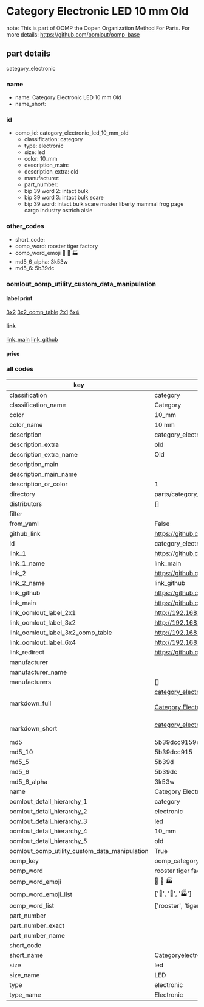 # Category Electronic LED 10 mm Old  

note: This is part of OOMP the Oopen Organization Method For Parts. For more details: https://github.com/oomlout/oomp_base

##  part details
  



category_electronic



### name
* name: Category Electronic LED 10 mm Old
* name_short: 
### id
* oomp_id: category_electronic_led_10_mm_old
  * classification: category
  * type: electronic
  * size: led
  * color: 10_mm
  * description_main: 
  * description_extra: old
  * manufacturer: 
  * part_number: 
  * bip 39 word 2: intact bulk
  * bip 39 word 3: intact bulk scare
  * bip 39 word: intact bulk scare master liberty mammal frog page cargo industry ostrich aisle

### other_codes
* short_code: 
* oomp_word: rooster tiger factory
* oomp_word_emoji :rooster: :tiger: :factory:
* md5_6_alpha: 3k53w
* md5_6: 5b39dc






### oomlout_oomp_utility_custom_data_manipulation
#### label print
[3x2](http://192.168.1.245:1112/?label=oomp%203k53w)
[3x2_oomp_table](http://192.168.1.108:1112/?label=oomp%203k53w)
[2x1](http://192.168.1.242:1112/?label=oomp%203k53w)
[6x4](http://192.168.1.55:1112/?label=oomp%203k53w)    

#### link

[link_main](https://github.com/oomlout/oomlout_oomp_version_1_messy/tree/main/parts/category_electronic_led_10_mm_old) [link_github](https://github.com/oomlout/oomlout_oomp_version_1_messy/tree/main/parts/category_electronic_led_10_mm_old)                             

#### price







### all codes 
| key | value |  
| --- | --- |  
| classification | category |  
| classification_name | Category |  
| color | 10_mm |  
| color_name | 10 mm |  
| description | category_electronic |  
| description_extra | old |  
| description_extra_name | Old |  
| description_main |  |  
| description_main_name |  |  
| description_or_color | 1  |  
| directory | parts/category_electronic_led_10_mm_old |  
| distributors | [] |  
| filter |  |  
| from_yaml | False |  
| github_link | https://github.com/oomlout/oomlout_oomp_part_src/tree/main/parts/category_electronic_led_10_mm_old |  
| id | category_electronic_led_10_mm_old |  
| link_1 | https://github.com/oomlout/oomlout_oomp_version_1_messy/tree/main/parts/category_electronic_led_10_mm_old |  
| link_1_name | link_main |  
| link_2 | https://github.com/oomlout/oomlout_oomp_version_1_messy/tree/main/parts/category_electronic_led_10_mm_old |  
| link_2_name | link_github |  
| link_github | https://github.com/oomlout/oomlout_oomp_version_1_messy/tree/main/parts/category_electronic_led_10_mm_old |  
| link_main | https://github.com/oomlout/oomlout_oomp_version_1_messy/tree/main/parts/category_electronic_led_10_mm_old |  
| link_oomlout_label_2x1 | http://192.168.1.242:1112/?label=oomp%203k53w |  
| link_oomlout_label_3x2 | http://192.168.1.245:1112/?label=oomp%203k53w |  
| link_oomlout_label_3x2_oomp_table | http://192.168.1.108:1112/?label=oomp%203k53w |  
| link_oomlout_label_6x4 | http://192.168.1.55:1112/?label=oomp%203k53w |  
| link_redirect | https://github.com/oomlout/oomlout_oomp_version_1_messy/tree/main/parts/category_electronic_led_10_mm_old |  
| manufacturer |  |  
| manufacturer_name |  |  
| manufacturers | [] |  
| markdown_full | [category_electronic_led_10_mm_old](none)<br>[](none)<br>[Category Electronic Led 10 Mm Old](none)<br><br> |  
| markdown_short | [category_electronic_led_10_mm_old](none)<br><br> |  
| md5 | 5b39dcc9159eeba61ac0788b808783ac |  
| md5_10 | 5b39dcc915 |  
| md5_5 | 5b39d |  
| md5_6 | 5b39dc |  
| md5_6_alpha | 3k53w |  
| name | Category Electronic LED 10 mm Old |  
| oomlout_detail_hierarchy_1 | category |  
| oomlout_detail_hierarchy_2 | electronic |  
| oomlout_detail_hierarchy_3 | led |  
| oomlout_detail_hierarchy_4 | 10_mm |  
| oomlout_detail_hierarchy_5 | old |  
| oomlout_oomp_utility_custom_data_manipulation | True |  
| oomp_key | oomp_category_electronic_led_10_mm_old |  
| oomp_word | rooster tiger factory |  
| oomp_word_emoji | :rooster: :tiger: :factory: |  
| oomp_word_emoji_list | [':rooster:', ':tiger:', ':factory:'] |  
| oomp_word_list | ['rooster', 'tiger', 'factory'] |  
| part_number |  |  
| part_number_exact |  |  
| part_number_name |  |  
| short_code |  |  
| short_name | Categoryelectronic |  
| size | led |  
| size_name | LED |  
| type | electronic |  
| type_name | Electronic |  
